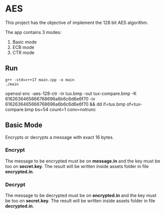 # AES 

This project has the objective of implement the 128 bit AES algorithm.

The app contains 3 modes:

1. Basic mode 
2. ECB mode
2. CTR mode

## Run

```
g++ -std=c++17 main.cpp -o main
./main
```
openssl enc -aes-128-ctr -in tux.bmp -out tux-compare.bmp -K 6162636465666768696a6b6c6d6e6f70 -iv 6162636465666768696a6b6c6d6e6f70 && dd if=tux.bmp of=tux-compare.bmp bs=54 count=1 conv=notrunc

## Basic Mode

Encrypts or decrypts a message with exact 16 bytes.

### Encrypt
The message to be encrypted must be on **message.in** and the key must be too on **secret.key**.
The result will be written inside assets folder in file **encrypted.in**.


### Decrypt
The message to be decrypted must be on **encrypted.in** and the key must be too on **secret.key**.
The result will be written inside assets folder in file **decrypted.in**.
